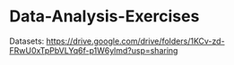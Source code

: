 # Data-Analysis-Exercises

Datasets: https://drive.google.com/drive/folders/1KCv-zd-FRwU0xTpPbVLYq6f-p1W6ylmd?usp=sharing
